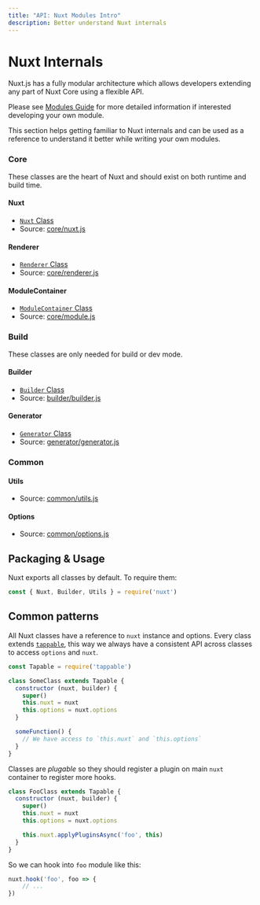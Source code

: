 ```yaml
---
title: "API: Nuxt Modules Intro"
description: Better understand Nuxt internals
---
```


# Nuxt Internals

Nuxt.js has a fully modular architecture which allows developers extending any part of Nuxt Core using a flexible API.

Please see [Modules Guide](/guide/modules) for more detailed information if interested developing your own module.

This section helps getting familiar to Nuxt internals and can be used as a reference to understand it better while writing your own modules.

### Core

These classes are the heart of Nuxt and should exist on both runtime and build time.

#### Nuxt

- [`Nuxt` Class](/api/internals-nuxt)
- Source: [core/nuxt.js](https://github.com/nuxt/nuxt.js/blob/dev/lib/core/nuxt.js)

#### Renderer

- [`Renderer` Class](/api/internals-renderer)
- Source: [core/renderer.js](https://github.com/nuxt/nuxt.js/blob/dev/lib/core/renderer.js)

#### ModuleContainer

- [`ModuleContainer` Class](/api/internals-module-container)
- Source: [core/module.js](https://github.com/nuxt/nuxt.js/blob/dev/lib/core/module.js)

### Build

These classes are only needed for build or dev mode.

#### Builder

- [`Builder` Class](/api/internals-builder)
- Source: [builder/builder.js](https://github.com/nuxt/nuxt.js/blob/dev/lib/builder/builder.js)

#### Generator

- [`Generator` Class](/api/internals-generator)
- Source: [generator/generator.js](https://github.com/nuxt/nuxt.js/blob/dev/lib/builder/generator.js)

### Common

#### Utils

- Source: [common/utils.js](https://github.com/nuxt/nuxt.js/blob/dev/lib/common/utils.js)

#### Options

- Source: [common/options.js](https://github.com/nuxt/nuxt.js/blob/dev/lib/common/options.js)

## Packaging & Usage

Nuxt exports all classes by default. To require them:

```js
const { Nuxt, Builder, Utils } = require('nuxt')
```

## Common patterns

All Nuxt classes have a reference to `nuxt` instance and options. Every class extends [`tappable`](https://github.com/nuxt/tappable), this way we always have a consistent API across classes to access `options` and `nuxt`.

```js
const Tapable = require('tappable')

class SomeClass extends Tapable {
  constructor (nuxt, builder) {
    super()
    this.nuxt = nuxt
    this.options = nuxt.options
  }

  someFunction() {
    // We have access to `this.nuxt` and `this.options`
  }
}
```

Classes are *plugable* so they should register a plugin on main `nuxt` container to register more hooks.

```js
class FooClass extends Tapable {
  constructor (nuxt, builder) {
    super()
    this.nuxt = nuxt
    this.options = nuxt.options

    this.nuxt.applyPluginsAsync('foo', this)
  }
}
```

So we can hook into `foo` module like this:

```js
nuxt.hook('foo', foo => {
    // ...
})
```

